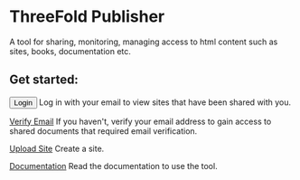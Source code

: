 # ThreeFold Publisher

A tool for sharing, monitoring, managing access to html content such as sites, books, documentation etc.

## Get started:

<button hx-get='/auth/email_required' hx-trigger="click" hx-target="#dashboard-container"> Login </button>
Log in with your email to view sites that have been shared with you.

[Verify Email](/dashboard/auth/verify)
If you haven't, verify your email address to gain access to shared documents that required email verification.

[Upload Site](/)
Create a site.

[Documentation](/)
Read the documentation to use the tool.
